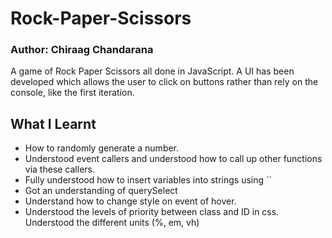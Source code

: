 # Rock-Paper-Scissors
### Author: Chiraag Chandarana
A game of Rock Paper Scissors all done in JavaScript. A UI has been developed which allows the user to click on buttons rather than rely on the console, like the first iteration.

## What I Learnt 
* How to randomly generate a number.
* Understood event callers and understood how to call up other functions via these callers.
* Fully understood how to insert variables into strings using ``
* Got an understanding of querySelect
* Understand how to change style on event of hover.
* Understood the levels of priority between class and ID in css.
Understood the different units (%, em, vh) 



